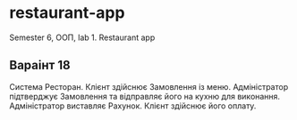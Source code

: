 # restaurant-app
Semester 6, ООП, lab 1. Restaurant app

## Вараінт 18
Система Ресторан. Клієнт здійснює Замовлення із меню. Адміністратор підтверджує Замовлення та відправляє його на кухню для виконання. Адміністратор виставляє Рахунок. Клієнт здійснює його оплату.
